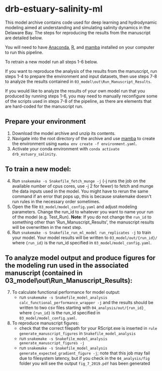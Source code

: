 # drb-estuary-salinity-ml

This model archive contains code used for deep learning and hydrodynamic modeling aimed at understanding and simulating salinity dynamics in the Delaware Bay. The steps for reproducing the results from the manuscript are detailed below.

You will need to have [Anaconda](https://docs.anaconda.com/anaconda/install/index.html), [R](https://cran.r-project.org/), and [mamba](https://mamba.readthedocs.io/en/latest/installation.html) installed on your computer to run this pipeline.

To retrain a new model run all steps 1-6 below.

If you want to reproduce the analysis of the results from the manuscript, run steps 1-4 to prepare the environment and input datasets, then use steps 7-8 to analyze the results contained in `03_model\out\Run_Manuscript_Results`.

If you would like to analyze the results of your own model run that you produced by running steps 1-6, you may need to manually reconfigure some of the scripts used in steps 7-8 of the pipeline, as there are elements that are hard-coded for the manuscript run.

## Prepare your environment

1) Download the model archive and unzip its contents.
2) Navigate into the root directory of the archive and use [mamba](https://mamba.readthedocs.io/en/latest/installation.html) to create the environment using `mamba env create -f environment.yaml`.
3) Activate your conda environment with `conda activate drb_estuary_salinity`.

## To train a new model:  

4) Run `snakemake -s Snakefile_fetch_munge -j` (-j runs the job on the available number of cpus cores, use -j 2 for fewer) to fetch and munge the data inputs used in the model. You might have to rerun the same command if an error that pops up, this is because snakemake doesn't run rules in the necessary order sometimes.
5) Open the file `03_model/model_config.yaml` and adjust modeling parameters. Change the run_id to whatever you want to name your run of the model (e.g. Test_Run). **Note**: If you do not change the `run_id` to something other than 'Run_Manuscript_Results', the manuscript results will be overwritten in the next step.
6) Run `snakemake -s Snakefile_run_ml_model run_replicates -j` to train your model. Your model results will be written to `03_model/out/{run_id}/` where `{run_id}` is the run_id specified in `03_model/model_config.yaml`.

## To analyze model output and produce figures for the modeling run used in the associated manuscript (contained in 03_model\out\Run_Manuscript_Results):

7) To calculate functional performance for model output:
    - run `snakemake -s Snakefile_model_analysis calc_functional_performance_wrapper -j` and the results should be written to two csv files starting with `04_analysis/out/{run_id}_` where `{run_id}` is the run_id specified in `03_model/model_config.yaml`.
8) To reproduce manuscript figures:
    - check that the correct filepath for your RScript.exe is inserted in `rule generate_manuscript_figures` in `Snakefile_model_analysis`
    - run `snakemake -s Snakefile_model_analysis generate_manuscript_figures -j`
    - run `snakemake -s Snakefile_model_analysis generate_expected_gradient_figure -j`; note that this job may fail due to filesystem latency, but if you check in the `04_analysis/fig` folder you will see the output `fig_7_2019.pdf` has been generated
